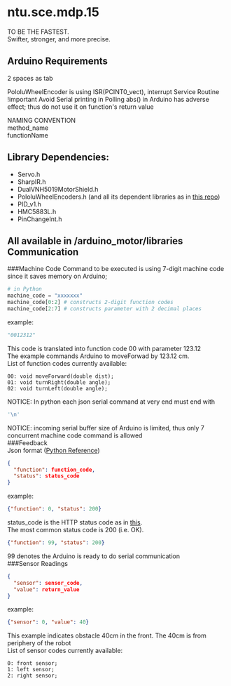 ntu.sce.mdp.15
==============
TO BE THE FASTEST.  
Swifter, stronger, and more precise.  

Arduino Requirements
--------------
2 spaces as tab  

PololuWheelEncoder is using ISR(PCINT0_vect), interrupt Service Routine  
!important Avoid Serial printing in Polling
abs() in Arduino has adverse effect; thus do not use it on function's return value  

NAMING CONVENTION  
method_name  
functionName  

Library Dependencies:  
--------------
* Servo.h   
* SharpIR.h  
* DualVNH5019MotorShield.h  
* PololuWheelEncoders.h (and all its dependent libraries as in [this repo](https://github.com/pololu/libpololu-avr/tree/master/src))  
* PID_v1.h
* HMC5883L.h 
* PinChangeInt.h  

All available in /arduino_motor/libraries
Communication
--------------
###Machine Code
Command to be executed is using 7-digit machine code since it saves memory on Arduino;
```python
# in Python
machine_code = "xxxxxxx"
machine_code[0:2] # constructs 2-digit function codes  
machine_code[2:7] # constructs parameter with 2 decimal places
```  
example:  
```python
"0012312"
```
This code is translated into function code 00 with parameter 123.12  
The example commands Arduino to moveForwad by 123.12 cm.  
List of function codes currently available:  
```
00: void moveForward(double dist);  
01: void turnRight(double angle);  
02: void turnLeft(double angle);  
```
NOTICE: In python each json serial command at very end must end with 
```python
'\n'
```
NOTICE: incoming serial buffer size of Arduino is limited, thus only 7 concurrent machine code command is allowed  
###Feedback  
Json format ([Python Reference](http://docs.python.org/2/library/json.html))  
```json
{  
  "function": function_code,  
  "status": status_code  
}  
```
example:
```json
{"function": 0, "status": 200}  
```
status_code is the HTTP status code as in [this](http://www.w3.org/Protocols/rfc2616/rfc2616-sec10.html).  
The most common status code is 200 (i.e. OK).  
```json
{"function": 99, "status": 200}  
```
99 denotes the Arduino is ready to do serial communication  
###Sensor Readings  
```json
{  
  "sensor": sensor_code,  
  "value": return_value  
}  
```
example:  
```json
{"sensor": 0, "value": 40}  
```
This example indicates obstacle 40cm in the front. The 40cm is from periphery of the robot  
List of sensor codes currently available:  
```
0: front sensor;  
1: left sensor;  
2: right sensor;  
```
